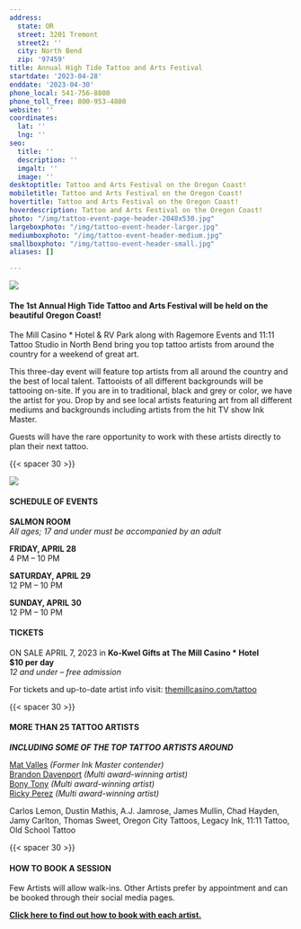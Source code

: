 ```yaml
---
address:
  state: OR
  street: 3201 Tremont
  street2: ''
  city: North Bend
  zip: '97459'
title: Annual High Tide Tattoo and Arts Festival
startdate: '2023-04-28'
enddate: '2023-04-30'
phone_local: 541-756-8800
phone_toll_free: 800-953-4800
website: ''
coordinates:
  lat: ''
  lng: ''
seo:
  title: ''
  description: ''
  imgalt: ''
  image: ''
desktoptitle: Tattoo and Arts Festival on the Oregon Coast!
mobiletitle: Tattoo and Arts Festival on the Oregon Coast!
hovertitle: Tattoo and Arts Festival on the Oregon Coast!
hoverdescription: Tattoo and Arts Festival on the Oregon Coast!
photo: "/img/tattoo-event-page-header-2048x530.jpg"
largeboxphoto: "/img/tattoo-event-header-larger.jpg"
mediumboxphoto: "/img/tattoo-event-header-medium.jpg"
smallboxphoto: "/img/tattoo-event-header-small.jpg"
aliases: []

---
```

![](/img/tattoo-artist-header-695x322.jpg)

#### The 1st Annual High Tide Tattoo and Arts Festival will be held on the beautiful Oregon Coast!

The Mill Casino * Hotel & RV Park along with Ragemore Events and 11:11 Tattoo Studio in North Bend bring you top tattoo artists from around the country for a weekend of great art.

This three-day event will feature top artists from all around the country and the best of local talent. Tattooists of all different backgrounds will be tattooing on-site. If you are in to traditional, black and grey or color, we have the artist for you. Drop by and see local artists featuring art from all different mediums and backgrounds including artists from the hit TV show Ink Master.

Guests will have the rare opportunity to work with these artists directly to plan their next tattoo.

{{< spacer 30 >}}

![](/img/high-tide-tatto-event-logo-695.jpg)

#### SCHEDULE OF EVENTS

**SALMON ROOM**  
_All ages; 17 and under must be accompanied by an adult_

**FRIDAY, APRIL 28**  
4 PM – 10 PM

**SATURDAY, APRIL 29**  
12 PM – 10 PM

**SUNDAY, APRIL 30**  
12 PM – 10 PM

#### TICKETS

ON SALE APRIL 7, 2023 in **Ko-Kwel Gifts at The Mill Casino * Hotel**  
**$10 per day**  
_12 and under – free admission_

For tickets and up-to-date artist info visit: [themillcasino.com/tattoo](http://themillcasino.com/tattoo?fbclid=IwAR1Xo1z7iWiPvAZUMyS1uFnifqCzTUe2_0FtcrJdvLynLEnvjFXjyeDY0vY)

{{< spacer 30 >}}

#### **MORE THAN 25 TATTOO ARTISTS**

**_INCLUDING SOME OF THE TOP TATTOO ARTISTS AROUND_**

[Mat Valles](https://www.instagram.com/vallestattoo) _(Former Ink Master contender)_  
[Brandon Davenport](https://www.facebook.com/brandon.davenport.902) _(Multi award-winning artist)_  
[Bony Tony](https://www.instagram.com/bonytony666) _(Multi award-winning artist)_  
[Ricky Perez](https://www.instagram.com/tattzbyrick817/) _(Multi award-winning artist)_

Carlos Lemon, Dustin Mathis, A.J. Jamrose, James Mullin, Chad Hayden, Jamy Carlton, Thomas Sweet, Oregon City Tattoos, Legacy Ink, 11:11 Tattoo, Old School Tattoo

{{< spacer 30 >}}

#### HOW TO BOOK A SESSION

Few Artists will allow walk-ins. Other Artists prefer by appointment and can be booked through their social media pages.

[**Click here to find out how to book with each artist.**](https://www.themillcasino.com/entertainment/high-tide-tattoo-arts-festival/2023-04-28/)